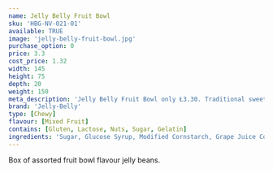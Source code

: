 ```yaml
---
name: Jelly Belly Fruit Bowl
sku: 'HBG-NV-021-01'
available: TRUE
image: 'jelly-belly-fruit-bowl.jpg'
purchase_option: 0
price: 3.3
cost_price: 1.32
width: 145
height: 75
depth: 20
weight: 150
meta_description: 'Jelly Belly Fruit Bowl only Ł3.30. Traditional sweets and more at Humbugs Confectionery Store. Specialists in satisfying your sweet tooth!'
brand: 'Jelly-Belly'
type: [Chewy]
flavour: [Mixed Fruit]
contains: [Gluten, Lactose, Nuts, Sugar, Gelatin]
ingredients: 'Sugar, Glucose Syrup, Modified Cornstarch, Grape Juice Concentrate, Raspberry Puree, Acidity Regulators (E270, E296, E297, E325, E330, E331), Flavourings, Peach Puree Concentrate, Blueberry Puree, Plum Juice Concentrate, Banana Puree, Lemon Puree, Apple Juice Concentrate, Coconut, Pear Juice Concentrate, Colours (E100, E102 [Tartazine], E110, E129, E132, E133, E150D, E171), Glazing Agents, (E901, E903, E904), Tangerine Juice Concentrate, Watermelon Juice Concentrate, Grapefruit Juice Concentrate, Cherry Juice Concentrate, Lime Juice Concentrate, Ascorbic Acid, Tapioca Dextrin'
---
```

Box of assorted fruit bowl flavour jelly beans.